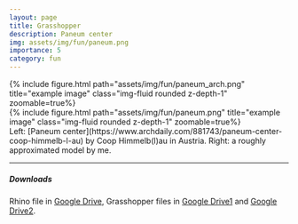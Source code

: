 ```yaml
---
layout: page
title: Grasshopper
description: Paneum center
img: assets/img/fun/paneum.png
importance: 5
category: fun
---
```


<div class="row">
    <div class="col-sm mt-3 mt-md-0">
        {% include figure.html path="assets/img/fun/paneum_arch.png" title="example image" class="img-fluid rounded z-depth-1" zoomable=true%}
    </div> 
    <div class="col-sm mt-3 mt-md-0">
        {% include figure.html path="assets/img/fun/paneum.png" title="example image" class="img-fluid rounded z-depth-1" zoomable=true%}
    </div> 
</div>
<div class="caption">
    Left: [Paneum center](https://www.archdaily.com/881743/paneum-center-coop-himmelb-l-au) by Coop Himmelb(l)au in Austria.
    Right: a roughly approximated model by me.
</div>

------
##### **Downloads**
Rhino file in [Google Drive](https://drive.google.com/file/d/1o1TT66RaNbsNk2lGqvK5OGrikH4l-Jq-/view?usp=sharing), Grasshopper files in [Google Drive1](https://drive.google.com/file/d/18TSV-vHOfrdbgu6KuIWc0_3qwHB4RunU/view?usp=sharing) and [Google Drive2](https://drive.google.com/file/d/17iRGHK6LJtjJphZuqud8aP2OPYF4Bv42/view?usp=sharing).